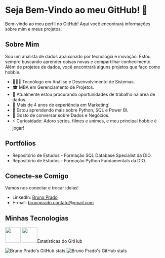 # Seja Bem-Vindo ao meu GitHub! 👋

Bem-vindo ao meu perfil no GitHub! Aqui você encontrará informações sobre mim e meus projetos.

## Sobre Mim

Sou um analista de dados apaixonado por tecnologia e inovação. Estou sempre buscando aprender coisas novas e compartilhar conhecimento. Além de projetos de dados, você encontrará alguns projetos que faço como hobbie.

- 👨🏻‍🎓 Tecnólogo em Análise e Desenvolvimento de Sistemas.
- 🎓 MBA em Gerenciamento de Projetos.
- 🔭 Atualmente estou procurando oportunidades de trabalho na área de dados.
- 💼 Mais de 4 anos de experiência em Marketing!
- 🌱 Estou aprendendo mais sobre Python, SQL e Power BI.
- 💬 Gosto de conversar sobre Dados e Negócios.
- ⚡ Curiosidade: Adoro séries, filmes e animes, e meu principal hobbie é jogar!

## Portfólios

-  Repositório de Estudos - Formação SQL Database Specialist da DIO.
-  Repositório de Estudos - Formação Python Fundamentals da DIO.

## Conecte-se Comigo

Vamos nos conectar e trocar ideias!

- LinkedIn: [Bruno Prado](https://www.linkedin.com/in/bruno-prado-br/)
- E-mail: brunoprado.contato@gmail.com

## Minhas Tecnologias

<img src="https://cdn.jsdelivr.net/gh/devicons/devicon@latest/icons/azuresqldatabase/azuresqldatabase-original.svg"  width="50px">
<img src="https://cdn.jsdelivr.net/gh/devicons/devicon@latest/icons/python/python-original-wordmark.svg" width="50px>
          

## Estatísticas do GitHub

![Bruno Prado's GitHub stats](https://github-readme-stats.vercel.app/api?username=bruno-prado-BR&show_icons=true&theme=tokyonight)
![Bruno Prado's GitHub stats](https://github-readme-stats.vercel.app/api?username=bruno-prado-BR&show_icons=true&theme=tokyonight)
